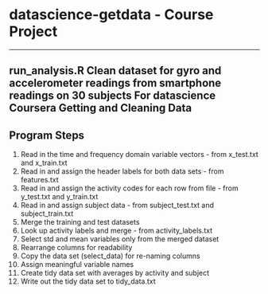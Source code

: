# datascience-getdata - Course Project

-------------------------------------------------
run_analysis.R
Clean dataset for gyro and accelerometer readings
from smartphone readings on 30 subjects
For datascience Coursera Getting and Cleaning Data
-------------------------------------------------

## Program Steps
1. Read in the time and frequency domain variable vectors - from x_test.txt and x_train.txt
2. Read in and assign the header labels for both data sets - from features.txt
3. Read in and assign the activity codes for each row from file - from y_test.txt and y_train.txt  
4. Read in and assign subject data - from subject_test.txt and subject_train.txt
5. Merge the training and test datasets 
6. Look up activity labels and merge - from activity_labels.txt
7. Select std and mean variables only from the merged dataset
8. Rearrange columns for readability
9. Copy the data set (select_data) for re-naming columns
10. Assign meaningful variable names
11. Create tidy data set with averages by activity and subject
12. Write out the tidy data set to tidy_data.txt




